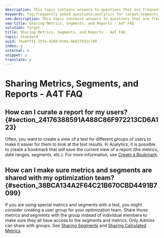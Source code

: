 ```yaml
---
description: This topic contains answers to questions that are frequently asked about sharing metrics, audiences, and reports when using Analytics as the reporting source for Target (A4T).
keywords: faq;frequently asked questions;analytics for target;segments;a4T;share reports
seo-description: This topic contains answers to questions that are frequently asked about sharing metrics, audiences, and reports when using Analytics as the reporting source for Target (A4T).
seo-title: Sharing Metrics, Segments, and Reports - A4T FAQ
solution: Target
title: Sharing Metrics, Segments, and Reports - A4T FAQ
topic: Standard
uuid: 7ba8fff1-25fe-4269-9c0a-0b827932c7d9
index: y
internal: n
snippet: y
translate: y
---
```


# Sharing Metrics, Segments, and Reports - A4T FAQ


## How can I curate a report for my users? {#section_24176388591A488C86F972213CD6A123}

Often, you want to create a view of a test for different groups of users to make it easier for them to look at the test results. In Analytics, it is possible to create a bookmark that will save the current view of a report (the metrics, date ranges, segments, etc.).
For more information, see [Create a Bookmark](https://marketing.adobe.com/resources/help/en_US/sc/user/t_bookmarks_creating.html). 

## How can I make sure metrics and segments are shared with my optimization team? {#section_38BCA134A2F64C21B670CBD4491B7099}

If you are using special metrics and segments with a test, you might consider creating a user group for your optimization team. Share those metrics and segments with the group instead of individual members to make sure they all have access to the segments and metrics. Only Admins can share with groups.
See [Sharing Segments](https://marketing.adobe.com/resources/help/en_US/analytics/segment/t_seg_share.html) and [Sharing Calculated Metrics](https://marketing.adobe.com/resources/help/en_US/analytics/calcmetrics/cm_sharing.html). 
